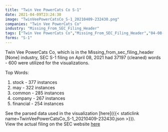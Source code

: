 ```yaml
---
title: "Twin Vee PowerCats Co S-1"
date: 2021-04-09T23:24:30
image: "TwinVeePowerCatsCo_S-1_20210409-232430.png"
companies: "Twin Vee PowerCats Co"
industry: "Missing_From_SEC_Filing_Header"
tags: ["Twin Vee PowerCats Co","Missing_From_SEC_Filing_Header","04-08-2021","S-1"]
forms: "S-1"
---
```

Twin Vee PowerCats Co, which is in the Missing_from_sec_filing_header [None] industry, SEC S-1 filing on April 08, 2021 had 37197 (cleaned) words - 600 were utilized for the visualizations.

Top Words:
1. stock - 377 instances
2. may - 322 instances
3. common - 285 instances
4. company - 267 instances
5. financial - 254 instances


See the parsed data used in the visualization [here]({{< staticlink name=TwinVeePowerCatsCo_S-1_20210409-232430.json >}}).  
View the actual filing on the SEC website [here](https://www.sec.gov/Archives/edgar/data/1855509/0001731122-21-000553.txt)